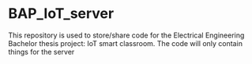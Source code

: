 # BAP_IoT_server
This repository is used to store/share code for the Electrical Engineering Bachelor thesis project: IoT smart classroom.
The code will only contain things for the server
